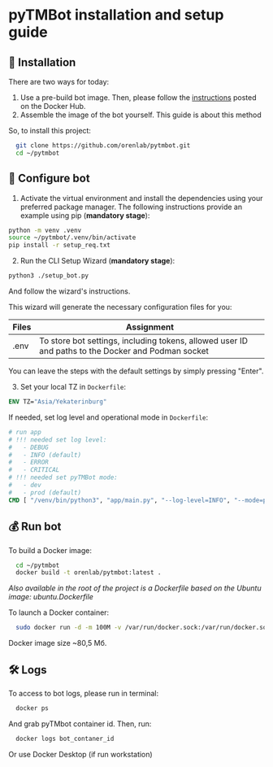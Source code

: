 # pyTMBot installation and setup guide

## 🔌 Installation

There are two ways for today:

1. Use a pre-build bot image. Then, please follow
   the [instructions](https://hub.docker.com/r/orenlab/pytmbot) posted on the Docker Hub.
2. Assemble the image of the bot yourself. This guide is about this method

So, to install this project:

```bash
  git clone https://github.com/orenlab/pytmbot.git
  cd ~/pytmbot
```

## 🧪 Configure bot

1. Activate the virtual environment and install the dependencies using your preferred package manager.
   The following instructions provide an example using pip (__mandatory stage__):

```bash
python -m venv .venv
source ~/pytmbot/.venv/bin/activate
pip install -r setup_req.txt
```

2. Run the CLI Setup Wizard (__mandatory stage__):

```bash
python3 ./setup_bot.py
```

And follow the wizard's instructions.

This wizard will generate the necessary configuration files for you:

| Files | Assignment                                                                                         |
|-------|----------------------------------------------------------------------------------------------------|
| .env  | To store bot settings, including tokens, allowed user ID and paths to the Docker and Podman socket |

You can leave the steps with the default settings by simply pressing "Enter".

3. Set your local TZ in `Dockerfile`:

```dockerfile
ENV TZ="Asia/Yekaterinburg"
```

If needed, set log level and operational mode in `Dockerfile`:

```dockerfile
# run app
# !!! needed set log level:
#   - DEBUG
#   - INFO (default)
#   - ERROR
#   - CRITICAL
# !!! needed set pyTMBot mode:
#   - dev
#   - prod (default)
CMD [ "/venv/bin/python3", "app/main.py", "--log-level=INFO", "--mode=prod" ]
```

## 💰 Run bot

To build a Docker image:

```bash
  cd ~/pytmbot
  docker build -t orenlab/pytmbot:latest .
```

*Also available in the root of the project is a Dockerfile based on the Ubuntu image: ubuntu.Dockerfile*

To launch a Docker container:

```bash
  sudo docker run -d -m 100M -v /var/run/docker.sock:/var/run/docker.sock:ro -v /root/.env:/opt/pytmbot/.env:ro --restart=always --name=pytmbot --pid=host --security-opt=no-new-privileges orenlab/pytmbot:latest
```

Docker image size ~80,5 Мб.

## 🛠 Logs

To access to bot logs, please run in terminal:

```bash
  docker ps
```

And grab pyTMbot container id. Then, run:

```bash
  docker logs bot_contaner_id
```

Or use Docker Desktop (if run workstation)
